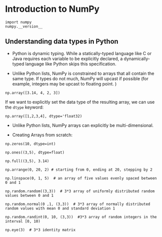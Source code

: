 # Introduction to NumPy

```
import numpy
numpy.__version__
```

## Understanding data types in Python

- Python is dynamic typing. While a statically-typed language like C or Java requires each variable to be explicitly declared, a dynamically-typed language like Python skips this specification. 

- Unlike Python lists, NumPy is constrained to arrays that all contain the same type. If types do not much, NumPy will upcast if possible (for example, integers may be upcast to floating point. )

```
np.array([3.14, 4, 2, 3])
```

If we want to explicitly set the data type of the resulting array, we can use the ```dtype``` keyword:

```
np.array([1,2,3,4], dtype='float32)
```

- Unlike Python lists, NumPy arrays can explicitly be multi-dimensional. 

- Creating Arrays from scratch:

```
np.zeros(10, dtype=int)
```

```
np.ones((3,5), dtype=float)
```

```
np.full((3,5), 3.14)
```

```
np.arrange(0, 20, 2) # starting from 0, ending at 20, stepping by 2
```

```
np.linspace(0, 1, 5)  # an array of five values evenly spaced between 0 and 1
```


```
np.random.random((3,3))  # 3*3 array of uniformly distributed random values between 0 and 1 
```


```
np.random.normal(0 ,1, (3,3))  # 3*3 array of normally distributed random values with mean 0 and standard deviation 1
```

```
np.random.randint(0, 10, (3,3))  #3*3 array of random integers in the interval [0, 10)
```

```
np.eye(3)  # 3*3 identity matrix
```

